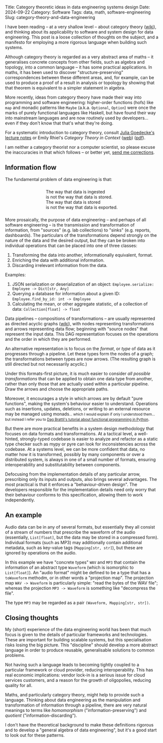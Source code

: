 Title: Category theoretic ideas in data engineering systems design
Date: 2024-09-22
Category: Software
Tags: data, math, software-engineering
Slug: category-theory-and-data-engineering

I have been reading – at a very shallow level – about category theory
([wiki](https://en.wikipedia.org/wiki/Category_theory)), and thinking
about its applicability to software and system design for data
engineering. This post is a loose collection of thoughts on the subject,
and a manifesto for employing a more rigorous language when building
such systems.

Although category theory is regarded as a very abstract area of maths –
it generalises concrete concepts from other fields, such as algebra and
topology, into a common language – it has some practical applications.
In maths, it has been used to discover "structure-preserving"
correspondences between these different areas, and, for example, can be
used to produce a proof of a result in analysis or topology by showing
that that theorem is equivalent to a simpler statement in algebra.

More recently, ideas from category theory have made their way into
programming and software engineering: higher-order functions (hofs) like
`map` and monadic patterns like `Maybe` (a.k.a. `Optional`, `Option`)
were once the marks of purely functional languages like Haskell, but
have found their way into mainstream languages and are now routinely
used by developers... even if they don't know that that's what they're
doing.

For a systematic introduction to category theory, consult [Julia
Goedecke's lecture
notes](https://www.julia-goedecke.de/pdf/CategoryTheoryNotes.pdf) or
Emily Rhiel's _Category Theory in Context_
([web](https://math.jhu.edu/~eriehl/))
([pdf](https://emilyriehl.github.io/files/context.pdf)).

I am neither a category theorist nor a computer scientist, so please
excuse the inaccuracies in that which follows – or better yet, [send me
corrections](mailto:j_dot_m_dot_f_dot_tsang_at_cantab_dot_net).


<a id="motivation"></a>
## Information flow

The fundamental problem of data engineering is that:

<div style="width:100%; display: flex; justify-content: center; margin-top: 1.5rem; margin-bottom: 1.5rem;">
<div>
The way that data is ingested<br>
is not the way that data is stored.<br>
The way that data is stored<br>
is not the way that data is exported.
</div></div>

More prosaically, the purpose of data engineering – and perhaps of all
software engineering – is the transmission and transformation of
information, from "sources" (e.g. lab collections) to "sinks" (e.g.
reports, dashboards). The particulars of the transformations depend
strongly on the nature of the data and the desired output, but they can
be broken into individual operations that can be placed into one of
three classes:

1. Transforming the data into another, informationally equivalent, format.
2. Enriching the data with additional information.
3. Discarding irrelevant information from the data.

Examples:

1. JSON serialization or deserialization of an object:
   `Employee.serialize: Employee -> Dict[str, Any]`
2. Querying a database for information about a given ID:
   `Employee.find_by_id: int -> Employee`
3. Calculating the mean, or other aggregate statistic, of a collection
   of data: `Collection[float] -> float`

Data pipelines – compositions of transformations – are usually
represented as directed acyclic graphs
([wiki](https://en.wikipedia.org/wiki/Directed_acyclic_graph)), with
nodes representing transformations and arrows representing data flow;
beginning with "source nodes" that represent the input data.  This DAG
representation focuses on the operations and the order in which they are
performed.

An alternative representation is to focus on the *format*, or *type* of
data as it progresses through a pipeline. Let these types form the nodes
of a graph; the transformations between types are now arrows. (The
resulting graph is still directed but not necessarily acyclic.)

Under this formats-first picture, it is much easier to consider *all
possible transformations* that can be applied to obtain one data type
from another, rather than only those that are actually used within a
particular pipeline. Draw the arrows and choose the appropriate paths.

Moreover, it encourages a style in which arrows are by default "pure
functions", making the system's behaviour easier to understand.
Operations such as insertions, updates, deletions, or writing to an
external resource may be managed using monads<small>... which I would
explain if only I understood them... but instead I refer you to [Dag
Brattli's tutorial about functional programming in
Python](https://github.com/dbrattli/OSlash/wiki/Functors,-Applicatives,-And-Monads-In-Pictures#monads)</small>.

But there are more practical benefits in a system design methodology
that focuses on data formats and transformations. At a tactical level, a
well-hinted, strongly-typed codebase is easier to analyze and refactor
as a static type checker such as mypy or pyre can look for
inconsistencies across the codebase. At a systems level, we can be more
confident that data, no matter how it is transformed, possibly by many
components or over a distributed system, is always in one of a small
number of formats, ensuring interoperability and substitutability
between components.

Defocusing from the implementation details of any particular arrow,
prescribing only its inputs and outputs, also brings several advantages.
The most practical is that it enforces a "behaviour-driven design".  The
developers responsible for the implementation details need only worry
that their behaviour conforms to this specification, allowing them to
work independently.


## An example

Audio data can be in any of several formats, but essentially they all
consist of a stream of numbers that prescribe the waveform of the audio
(essentially, `List[float]`, but the data may be stored in a compressed
form). Individual formats (such as MP3) may additionally contain
additional metadata, such as key-value tags (`Mapping[str, str]`), but
these are ignored by operations on the audio.

In this example we have "concrete types" `WAV` and `MP3` that contain
the information of an abstract type `Waveform` (which is isomorphic to
`List[float]`).  An "audio format" might be defined to be a type that
has a `toWaveform` methodm, or in other words a "projection map". The
projection map `WAV -> Waveform` is particularly simple: "read the bytes
of the WAV file"; whereas the projection `MP3 -> Waveform` is something
like "decompress the file".

The type `MP3` may be regarded as a pair `(Waveform, Mapping[str, str])`.


## Closing thoughts

My (short) experience of the data engineering world has been that much
focus is given to the details of particular frameworks and technologies.
These are important for building scalable systems, but this
specialisation risks losing the big picture. This "discipline" should
develop a more abstract language in order to produce reusable,
generalisable solutions to common problems.

Not having such a language leads to becoming tightly coupled to a
particular framework or cloud provider, reducing interoperability. This
has real economic implications: vendor lock-in is a serious issue for
cloud services customers, and a reason for the growth of oligopolies,
reducing quality for all.

Maths, and particularly category theory, might help to provide such a
language. Thinking about data engineering as the manipulation and
transformation of information through a pipeline, there are very natural
meanings to terms like *homomorphism* ("information-preserving") and
*quotient* ("information-discarding").

I don't have the theoretical background to make these definitions
rigorous and to develop a "general algebra of data engineering", but
it's a good start to look out for these patterns.
